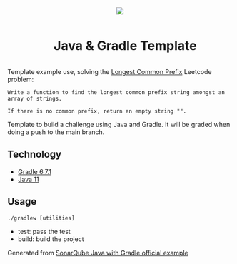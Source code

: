 <div align="center">
  <img align="center"  width="auto" height="auto" src="https://nuwe.io/images/Group-3-3.png" />
  <br/>

  <div id="user-content-toc">
    <ul>
      <summary><h1 style="display: inline-block;">Java & Gradle Template</h1></summary>
    </ul>
  </div>
</div>

Template example use, solving the [Longest Common Prefix](https://leetcode.com/problems/longest-common-prefix/) Leetcode problem:

```
Write a function to find the longest common prefix string amongst an array of strings.

If there is no common prefix, return an empty string "".
```

Template to build a challenge using Java and Gradle. It will be graded when doing a push to the main branch.

## Technology
- [Gradle 6.7.1](https://docs.gradle.org/6.7.1/release-notes.html)
- [Java 11](https://www.oracle.com/es/java/technologies/javase/jdk11-archive-downloads.html)

## Usage
`./gradlew [utilities]`
- test: pass the test
- build: build the project

Generated from [SonarQube Java with Gradle official example](https://github.com/SonarSource/sonar-scanning-examples/tree/master/sonarqube-scanner-gradle/gradle-basic)
